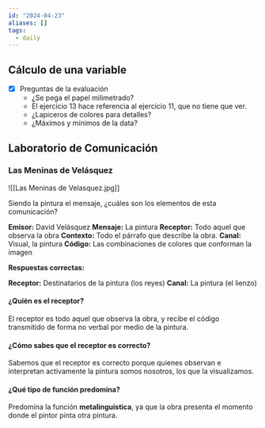 ```yaml
---
id: "2024-04-23"
aliases: []
tags:
  - daily
---
```


## Cálculo de una variable

- [x] Preguntas de la evaluación
  - ¿Se pega el papel milimetrado?
  - El ejercicio 13 hace referencia al ejercicio 11, que no tiene que ver.
  - ¿Lapiceros de colores para detalles?
  - ¿Máximos y mínimos de la data?

## Laboratorio de Comunicación

### Las Meninas de Velásquez

![[Las Meninas de Velasquez.jpg]]

Siendo la pintura el mensaje, ¿cuáles son los elementos de esta comunicación?

**Emisor:** David Velásquez
**Mensaje:** La pintura
**Receptor:** Todo aquel que observa la obra
**Contexto:** Todo el párrafo que describe la obra.
**Canal:** Visual, la pintura
**Código:** Las combinaciones de colores que conforman la imagen

**Respuestas correctas:**

**Receptor:** Destinatarios de la pintura (los reyes)
**Canal:** La pintura (el lienzo)

#### ¿Quién es el receptor?

El receptor es todo aquel que observa la obra, y recibe el código transmitido de forma no verbal por medio de la pintura.

#### ¿Cómo sabes que el receptor es correcto?

Sabemos que el receptor es correcto porque quienes observan e interpretan activamente la pintura somos nosotros, los que la visualizamos.

#### ¿Qué tipo de función predomina?

Predomina la función **metalinguística**, ya que la obra presenta el momento donde el pintor pinta otra pintura.
